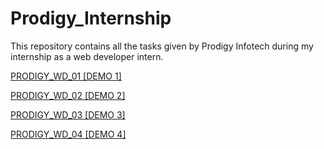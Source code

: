 # Prodigy_Internship
This repository contains all the tasks given by Prodigy Infotech during my internship as a web developer intern.

[PRODIGY_WD_01 [DEMO 1]](https://AswinSanth.github.io/Prodigy_Internship/PRODIGY_WD_01)

[PRODIGY_WD_02 [DEMO 2]](https://AswinSanth.github.io/Prodigy_Internship/PRODIGY_WD_02)

[PRODIGY_WD_03 [DEMO 3]](https://AswinSanth.github.io/Prodigy_Internship/PRODIGY_WD_03)

[PRODIGY_WD_04 [DEMO 4]](https://AswinSanth.github.io/Prodigy_Internship/PRODIGY_WD_04)
